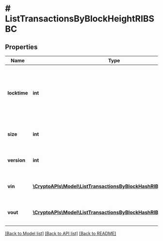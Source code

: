# # ListTransactionsByBlockHeightRIBSBC

## Properties

Name | Type | Description | Notes
------------ | ------------- | ------------- | -------------
**locktime** | **int** | Represents the time at which a particular transaction can be added to the blockchain. |
**size** | **int** | Represents the total size of this transaction. |
**version** | **int** | Represents the total size of this transaction. |
**vin** | [**\CryptoAPIs\Model\ListTransactionsByBlockHashRIBSBCVinInner[]**](ListTransactionsByBlockHashRIBSBCVinInner.md) | Represents the transaction inputs. |
**vout** | [**\CryptoAPIs\Model\ListTransactionsByBlockHashRIBSBCVoutInner[]**](ListTransactionsByBlockHashRIBSBCVoutInner.md) | Represents the transaction outputs. |

[[Back to Model list]](../../README.md#models) [[Back to API list]](../../README.md#endpoints) [[Back to README]](../../README.md)
